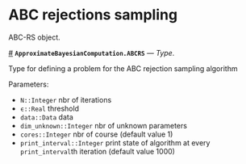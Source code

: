 
<a id='ABC-rejections-sampling-1'></a>

# ABC rejections sampling


ABC-RS object.

<a id='ApproximateBayesianComputation.ABCRS' href='#ApproximateBayesianComputation.ABCRS'>#</a>
**`ApproximateBayesianComputation.ABCRS`** &mdash; *Type*.



Type for defining a problem for the ABC rejection sampling algorithm

Parameters:

  * `N::Integer` nbr of iterations
  * `ϵ::Real` threshold
  * `data::Data` data
  * `dim_unknown::Integer` nbr of unknown parameters
  * `cores::Integer` nbr of course (default value 1)
  * `print_interval::Integer` print state of algorithm at every `print_interval`th iteration (default value 1000)

